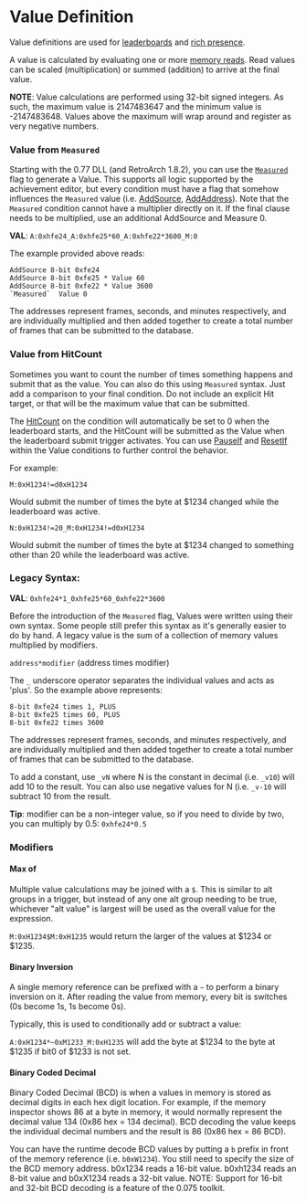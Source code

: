 # Value Definition

Value definitions are used for [leaderboards](/developer-docs/leaderboards#value) and [rich presence](/developer-docs/rich-presence#value-properties).

A value is calculated by evaluating one or more [memory reads](/developer-docs/condition-syntax). Read values can be scaled (multiplication) or summed (addition) to arrive at the final value.

**NOTE**: Value calculations are performed using 32-bit signed integers. As such, the maximum value is 2147483647 and the minimum value is -2147483648. Values above the maximum will wrap around and register as very negative numbers.

### Value from `Measured`

Starting with the 0.77 DLL (and RetroArch 1.8.2), you can use the [`Measured`](/developer-docs/flags/measured) flag to generate a Value. This supports all logic supported by the achievement editor, but every condition must have a flag that somehow influences the `Measured` value (i.e. [AddSource](/developer-docs/flags/addsource), [AddAddress](/developer-docs/flags/addaddress)). Note that the `Measured` condition cannot have a multiplier directly on it. If the final clause needs to be multiplied, use an additional AddSource and Measure 0.

**VAL**: `A:0xhfe24_A:0xhfe25*60_A:0xhfe22*3600_M:0`

The example provided above reads:

```
AddSource 8-bit 0xfe24
AddSource 8-bit 0xfe25 * Value 60
AddSource 8-bit 0xfe22 * Value 3600
`Measured`  Value 0
```

The addresses represent frames, seconds, and minutes respectively, and are individually multiplied and then added together to create a total number of frames that can be submitted to the database.

### Value from HitCount

Sometimes you want to count the number of times something happens and submit that as the value. You can also do this using `Measured` syntax. Just add a comparison to your final condition. Do not include an explicit Hit target, or that will be the maximum value that can be submitted.

The [HitCount](/developer-docs/hit-counts) on the condition will automatically be set to 0 when the leaderboard starts, and the HitCount will be submitted as the Value when the leaderboard submit trigger activates. You can use [PauseIf](/developer-docs/flags/pauseif) and [ResetIf](/developer-docs/flags/resetif) within the Value conditions to further control the behavior.

For example:

```
M:0xH1234!=d0xH1234
```

Would submit the number of times the byte at $1234 changed while the leaderboard was active.

```
N:0xH1234!=20_M:0xH1234!=d0xH1234
```

Would submit the number of times the byte at $1234 changed to something other than 20 while the leaderboard was active.

### Legacy Syntax:

**VAL**: `0xhfe24*1_0xhfe25*60_0xhfe22*3600`

Before the introduction of the `Measured` flag, Values were written using their own syntax. Some people still prefer this syntax as it's generally easier to do by hand. A legacy value is the sum of a collection of memory values multiplied by modifiers.

`address*modifier` (address times modifier)

The `_` underscore operator separates the individual values and acts as 'plus'. So the example above represents:

```
8-bit 0xfe24 times 1, PLUS
8-bit 0xfe25 times 60, PLUS
8-bit 0xfe22 times 3600
```

The addresses represent frames, seconds, and minutes respectively, and are individually multiplied and then added together to create a total number of frames that can be submitted to the database.

To add a constant, use `_vN` where N is the constant in decimal (i.e. `_v10`) will add 10 to the result. You can also use negative values for N (i.e. `_v-10` will subtract 10 from the result.

**Tip**: modifier can be a non-integer value, so if you need to divide by two, you can multiply by 0.5: `0xhfe24*0.5`

### Modifiers

#### Max of

Multiple value calculations may be joined with a `$`. This is similar to alt groups in a trigger, but instead of any one alt group needing to be true, whichever "alt value" is largest will be used as the overall value for the expression.

`M:0xH1234$M:0xH1235` would return the larger of the values at $1234 or $1235.

#### Binary Inversion

A single memory reference can be prefixed with a `~` to perform a binary inversion on it. After reading the value from memory, every bit is switches (0s become 1s, 1s become 0s).

Typically, this is used to conditionally add or subtract a value:

`A:0xH1234*~0xM1233_M:0xH1235` will add the byte at $1234 to the byte at $1235 if bit0 of $1233 is not set.

#### Binary Coded Decimal

Binary Coded Decimal (BCD) is when a values in memory is stored as decimal digits in each hex digit location. For example, if the memory inspector shows 86 at a byte in memory, it would normally represent the decimal value 134 (0x86 hex = 134 decimal). BCD decoding the value keeps the individual decimal numbers and the result is 86 (0x86 hex = 86 BCD).

You can have the runtime decode BCD values by putting a `b` prefix in front of the memory reference (i.e. `b0xW1234`). You still need to specify the size of the BCD memory address. b0x1234 reads a 16-bit value. b0xh1234 reads an 8-bit value and b0xX1234 reads a 32-bit value. NOTE: Support for 16-bit and 32-bit BCD decoding is a feature of the 0.075 toolkit.
